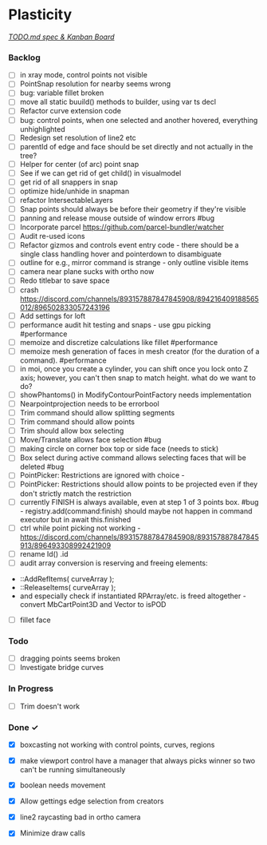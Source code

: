 # Plasticity

<em>[TODO.md spec & Kanban Board](https://bit.ly/3fCwKfM)</em>

### Backlog

- [ ] in xray mode, control points not visible  
- [ ] PointSnap resolution for nearby seems wrong  
- [ ] bug: variable fillet broken  
- [ ] move all static buuild() methods to builder, using var ts decl  
- [ ] Refactor curve extension code  
- [ ] bug: control points, when one selected and another hovered, everything unhighlighted  
- [ ] Redesign set resolution of line2 etc  
- [ ] parentId of edge and face should be set directly and not actually in the tree?  
- [ ] Helper for center (of arc) point snap  
- [ ] See if we can get rid of get child() in visualmodel  
- [ ] get rid of all snappers in snap  
- [ ] optimize hide/unhide in snapman  
- [ ] refactor IntersectableLayers  
- [ ] Snap points should always be before their geometry if they're visible  
- [ ] panning and release mouse outside of window errors #bug  
- [ ] Incorporate parcel https://github.com/parcel-bundler/watcher  
- [ ] Audit re-used icons  
- [ ] Refactor gizmos and controls event entry code - there should be a single class handling hover and pointerdown to disambiguate  
- [ ] outline for e.g., mirror command is strange - only outline visible items  
- [ ] camera near plane sucks with ortho now  
- [ ] Redo titlebar to save space  
- [ ] crash https://discord.com/channels/893157887847845908/894216409188565012/896502833057243196  
- [ ] Add settings for loft  
- [ ] performance audit hit testing and snaps - use gpu picking #performance  
- [ ] memoize and discretize calculations like fillet #performance  
- [ ] memoize mesh generation of faces in mesh creator (for the duration of a command). #performance  
- [ ] in moi, once you create a cylinder, you can shift once you lock onto Z axis; however, you can't then snap to match height. what do we want to do?  
- [ ] showPhantoms() in ModifyContourPointFactory needs implementation  
- [ ] Nearpointprojection needs to be errorbool  
- [ ] Trim command should allow splitting segments  
- [ ] Trim command should allow points  
- [ ] Trim should allow box selecting  
- [ ] Move/Translate allows face selection #bug  
- [ ] making circle on corner box top or side face (needs to stick)  
- [ ] Box select during active command allows selecting faces that will be deleted #bug  
- [ ] PointPicker: Restrictions are ignored with choice -  
- [ ] PointPicker: Restrictions should allow points to be projected even if they don't strictly match the restriction  
- [ ] currently FINISH is always available, even at step 1 of 3 points box. #bug - registry.add(command:finish) should maybe not happen in command executor but in await this.finished  
- [ ] ctrl while point picking not working - https://discord.com/channels/893157887847845908/893157887847845913/896493308992421909  
- [ ] rename Id() .id  
- [ ] audit array conversion is reserving and freeing elements:  
- ::AddRefItems( curveArray );  
- ::ReleaseItems( curveArray );  
- and especially check if instantiated RPArray/etc. is freed altogether - convert MbCartPoint3D and Vector to isPOD  
- [ ] fillet face  

### Todo

- [ ] dragging points seems broken  
- [ ] Investigate bridge curves  

### In Progress

- [ ] Trim doesn't work  

### Done ✓

- [x] boxcasting not working with control points, curves, regions  
- [x] make viewport control have a manager that always picks winner so two can't be running simultaneously  
- [x] boolean needs movement  
- [x] Allow gettings edge selection from creators  
- [x] line2 raycasting bad in ortho camera  
- [x] Minimize draw calls  

